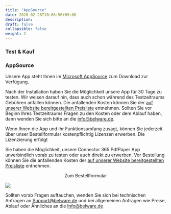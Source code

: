 ```yaml
---
title: "AppSource"
date: 2020-02-28T10:08:56+09:00
description: 
draft: false
collapsible: false
weight: 2
---
```

### Test & Kauf

### AppSource
Unsere App steht Ihnen im [Microsoft AppSource](https://appsource.microsoft.com/en-us/product/dynamics-365-business-central/PUBID.belwaregmbh2%7CAID.connector_365_custom_filename%7CPAPPID.879c2015-6f09-42ba-b3e6-874dcb07ff75?tab=Overview) zum Download zur Verfügung.

Nach der Installation haben Sie die Möglichkeit unsere App für 30 Tage zu testen. Wir weisen darauf hin, dass auch schon während des Testzeitraums Gebühren anfallen können. Die anfallenden Kosten können Sie der [auf unserer Website bereitgestellten Preisliste](https://www.belware.de/preise) entnehmen. Sollten Sie vor Beginn Ihres Testzeitraums Fragen zu den Kosten oder dem Ablauf haben, dann wenden Sie sich bitte an die info@belware.de.

Wenn Ihnen die App und Ihr Funktionsumfang zusagt, können Sie jederzeit über unser Bestellformular kostenpflichtig Lizenzen erwerben. Die Lizenzierung erfolgt 

Sie haben die Möglichkeit, unsere Connector 365 PdfPaper App unverbindlich vorab zu testen oder auch direkt zu erwerben. Vor Bestellung können Sie die anfallenden Kosten der [auf unserer Website bereitgestellten Preisliste](https://www.belware.de/preise) entnehmen.

<p style="text-align: center;">
Zum Bestellformular
</p>

[<img src="/images/apps/Forms_pdf.png">](https://forms.office.com/Pages/ResponsePage.aspx?id=wbg8p1B5wk60E37fEWJ6gK10RbLPyuxOs2bKXXZxm8JUM0tNOEJVMlIxUkpOQzJTN0owME5OV0wwNy4u)

Sollten vorab Fragen auftauchen, wenden Sie sich bei technischen Anfragen an Support@belware.de und bei allgemeinen Anfragen wie Preise, Ablauf oder Ähnliches an die Info@belware.de